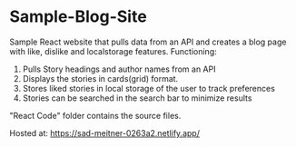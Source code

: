# Sample-Blog-Site
Sample React website that pulls data from an API and creates a blog page with like, dislike and localstorage features.
Functioning:
1) Pulls Story headings and author names from an API
2) Displays the stories in cards(grid) format.
3) Stores liked stories in local storage of the user to track preferences
4) Stories can be searched in the search bar to minimize results

"React Code" folder contains the source files.

Hosted at: https://sad-meitner-0263a2.netlify.app/
